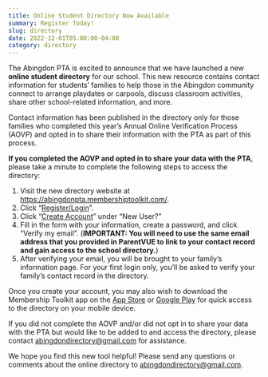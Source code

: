 ```yaml
--- 
title: Online Student Directory Now Available
summary: Register Today!
slug: directory
date: 2022-12-01T05:00:00-04:00
category: directory
---
```


The Abingdon PTA is excited to announce that we have launched a new **online student directory** for our school. This new resource contains contact information for students’ families to help those in the Abingdon community connect to arrange playdates or carpools, discuss classroom activities, share other school-related information, and more.

Contact information has been published in the directory only for those families who completed this year’s Annual Online Verification Process (AOVP) and opted in to share their information with the PTA as part of this process. 

**If you completed the AOVP and opted in to share your data with the PTA**, please take a minute to complete the following steps to access the directory:

1. Visit the new directory website at https://abingdonpta.membershiptoolkit.com/.
2. Click “[Register/Login](https://abingdonpta.membershiptoolkit.com/login-form?r=%2Fmy_account)”.  
3. Click “[Create Account](https://abingdonpta.membershiptoolkit.com/create_account)” under “New User?”
4. Fill in the form with your information, create a password, and click “Verify my email”. (**IMPORTANT: You will need to use the same email address that you provided in ParentVUE to link to your contact record and gain access to the school directory.**)
5. After verifying your email, you will be brought to your family’s information page. For your first login only, you’ll be asked to verify your family’s contact record in the directory.

Once you create your account, you may also wish to download the Membership Toolkit app on the [App Store](https://apps.apple.com/us/app/membership-toolkit/id912169276) or [Google Play](https://play.google.com/store/apps/details?id=com.membershiptoolkit.mobileapp&hl=en_US&gl=US) for quick access to the directory on your mobile device.

If you did not complete the AOVP and/or did not opt in to share your data with the PTA but would like to be added to and access the directory, please contact abingdondirectory@gmail.com for assistance.

We hope you find this new tool helpful! Please send any questions or comments about the online directory to abingdondirectory@gmail.com.